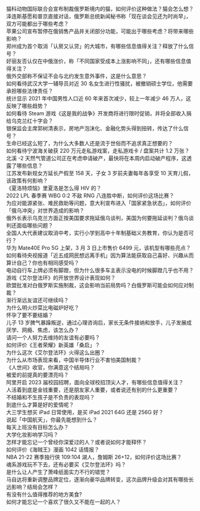 猫科动物国际联合会宣布制裁俄罗斯境内的猫，如何评价这种做法？猫会怎么想？  
泽连斯基愿和普京直接对话，俄罗斯总统新闻秘书称「现在谈会见还为时尚早」，双方可能都出于哪些考虑？  
苹果公司宣布暂停在俄销售产品并关闭部分功能，可能出于哪些考虑？将带来哪些影响？  
郑州成为首个取消「认房又认贷」的大城市，有哪些信息值得关注？释放了什么信号？  
好丽友否认仅在中俄涨价，称「不同国家受成本上涨影响不同」，还有哪些信息值得关注？  
俄外交部称不保证不会与北约发生意外事件，这是什么意思？  
如何看待武汉大学一辅导员对近 30 名女生进行性骚扰，被撤销硕士学位，他需要承担哪些法律责任？  
统计显示 2021 年中国男性人口近 60 年来首次减少，较上一年减少 46 万人，这反映了哪些趋势？  
如何看待 Steam 游戏《这是我的战争》开发商将进行限时促销，并将全部收入捐给乌克兰红十字会？  
银保监会主席郭树清表示，房地产泡沫化、金融化势头得到扭转，传达了什么信号？  
生命已经这么短了，为什么大多数人还是流于世俗而不追求真正想要的？  
如何看待宁波海关破获 220 万元走私游戏案，走私游戏卡 / 盘案共计 1.2 万张？  
北溪 -2 天然气管道公司正在考虑申请破产，最快将在本周内启动破产程序，这透露了哪些信息？  
江苏发布新规女方延长产假至 158 天，子女 3 岁前夫妻每年各享受 10 天育儿假，该政策有何影响？  
《夏洛特烦恼》里夏洛是怎么得 HIV 的？  
2022 LPL 春季赛 WBG 0:2 不敌 RNG 八连胜中断，如何评价这场比赛？  
为应对能源紧张、难民救助等问题，意大利宣布进入「国家紧急状态」，如何评价「俄乌冲突」对世界造成的影响？  
俄外长表示乌克兰方面正按美国要求拖延俄乌谈判，美国为何要拖延谈判？俄乌谈判还面临哪些问题？  
全国人大代表建议取消中考，实行小学到高中十年制基础义务教育，你认为是否可行？  
华为 Mate40E Pro 5G 上架，3 月 3 日上市售价 6499 元，该机型有哪些亮点？  
如何看待央视报道「近五成网民想远离手机」因为算法能获取自己喜好、兴趣从而算计自己？你也有相同感受吗？  
电动自行车上牌必须有脚蹬，但为什么很多车主表示没电的时候脚蹬几乎也不用？  
游戏《艾尔登法环》的开放世界设计表现如何？  
欧盟批准对白俄罗斯实施制裁，这会影响当前局势吗？白俄罗斯可能会如何应对制裁？  
渐行渐远友谊还可继续吗？  
为什么明火炒菜比电磁炉好吃？  
怀孕了要不要结婚？  
儿子 13 岁脾气暴躁叛逆，通过心理咨询后，家长无条件接纳和放手，儿子发展成厌学、网瘾、焦虑，该怎么办？  
请问一个人努力去维持的友谊有必要吗？  
如何评价《王者荣耀》新英雄「桑启」？  
为什么这次《艾尔登法环》火得这么出圈？  
为什么从市场表现来看，中国半导体行业不害怕美国制裁？  
《人世间》收官，你满意这个结局吗？  
被爱的前提真的要漂亮吗？  
阿里开启 2023 届校园招聘，面向全球校招顶尖人才，有哪些信息值得关注？  
人活着到底是金钱重要，还是朋友家人重要，或者说还有别的什么更重要？  
不结婚和不生孩子是不负责的表现吗？  
到底什么才算是好的爱情呢？  
大三学生想买 iPad 日常使用，是买 iPad 2021 64G 还是 256G 好？  
说起「中国航天」，你最先能想到什么？  
每天上班没有目标怎么办？  
大学化妆影响学习吗？  
怎样才能忘记一个曾经你深爱过的人？或者说如何才能释怀？  
如何评价《海贼王》漫画 1042 话情报？  
NBA 21-22 赛季独行侠 109:104 湖人，詹姆斯 26+12，如何评价这场比赛？  
魂系游戏玩不下去，还有必要买《艾尔登法环》吗？  
是什么让人产生了萧峰纸面实力不行的错觉？  
马自达将重新调整品牌定位，逐渐向豪华品牌转变，这次品牌升级会对其有哪些长远影响？结局会怎样？  
有没有什么值得推荐的地方美食?  
如何才能忘记一个喜欢了很久又不能在一起的人？  
